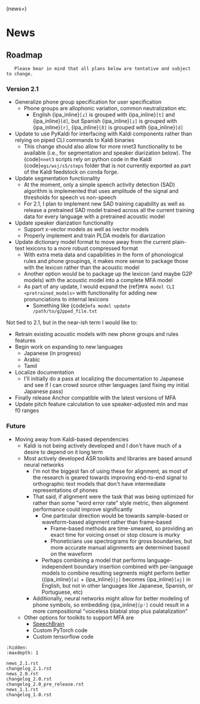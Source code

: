 
(news=)
# News

## Roadmap

```{warning}
   Please bear in mind that all plans below are tentative and subject to change.
```

### Version 2.1

* Generalize phone group specification for user specification
    * Phone groups are allophonic variation, common neutralization etc.
      * English {ipa_inline}`[ɾ]` is grouped with {ipa_inline}`[t]` and {ipa_inline}`[d]`, but Spanish {ipa_inline}`[ɾ]` is grouped with {ipa_inline}`[r]`, {ipa_inline}`[ð]` is grouped with {ipa_inline}`[d]`
* Update to use PyKaldi for interfacing with Kaldi components rather than relying on piped CLI commands to Kaldi binaries
  * This change should also allow for more nnet3 functionality to be available (i.e., for segmentation and speaker diarization below).  The {code}`nnet3` scripts rely on python code in the Kaldi {code}`egs/wsj/s5/steps` folder that is not currently exported as part of the Kaldi feedstock on conda forge.
* Update segmentation functionality
  * At the moment, only a simple speech activity detection (SAD) algorithm is implemented that uses amplitude of the signal and thresholds for speech vs non-speech
  * For 2.1, I plan to implement new SAD training capability as well as release a pretrained SAD model trained across all the current training data for every language with a pretrained acoustic model
* Update speaker diarization functionality
  * Support x-vector models as well as ivector models
  * Properly implement and train PLDA models for diarization
* Update dictionary model format to move away from the current plain-text lexicons to a more robust compressed format
  * With extra meta data and capabilities in the form of phonological rules and phone groupings, it makes more sense to package those with the lexicon rather than the acoustic model
  * Another option would be to package up the lexicon (and maybe G2P models) with the acoustic model into a complete MFA model
  * As part of any update, I would expand the {ref}`MFA model CLI <pretrained_models>` with functionality for adding new pronunciations to internal lexicons
    * Something like {code}`mfa model update /path/to/g2pped_file.txt`

Not tied to 2.1, but in the near-ish term I would like to:

* Retrain existing acoustic models with new phone groups and rules features
* Begin work on expanding to new languages
    * Japanese (in progress)
    * Arabic
    * Tamil
* Localize documentation
    * I'll initially do a pass at localizing the documentation to Japanese and see if I can crowd source other languages (and fixing my initial Japanese pass)
* Finally release Anchor compatible with the latest versions of MFA
* Update pitch feature calculation to use speaker-adjusted min and max f0 ranges

### Future

* Moving away from Kaldi-based dependencies
  * Kaldi is not being actively developed and I don't have much of a desire to depend on it long term
  * Most actively developed ASR toolkits and libraries are based around neural networks
    * I'm not the biggest fan of using these for alignment, as most of the research is geared towards improving end-to-end signal to orthographic text models that don't have intermediate representations of phones
    * That said, if alignment were the task that was being optimized for rather than some "word error rate" style metric, then alignment performance could improve significantly
      * One particular direction would be towards sample-based or waveform-based alignment rather than frame-based
        * Frame-based methods are time-smeared, so providing an exact time for voicing onset or stop closure is murky
        * Phoneticians use spectrograms for gross boundaries, but more accurate manual alignments are determined based on the waveform
      * Perhaps combining a model that performs language-independent boundary insertion combined with per-language models to combine resulting segments might perform better ({ipa_inline}`[a]` + {ipa_inline}`[j]` becomes {ipa_inline}`[aj]` in English, but not in other languages like Japanese, Spanish, or Portuguese, etc)
    * Additionally, neural networks might allow for better modeling of phone symbols, so embedding {ipa_inline}`[pʲ]` could result in a more compositional "voiceless bilabial stop plus palatalization"
  * Other options for toolkits to support MFA are
    * [SpeechBrain](https://speechbrain.github.io/)
    * Custom PyTorch code
    * Custom tensorflow code

```{toctree}
:hidden:
:maxdepth: 1

news_2.1.rst
changelog_2.1.rst
news_2.0.rst
changelog_2.0.rst
changelog_2.0_pre_release.rst
news_1.1.rst
changelog_1.0.rst
```
